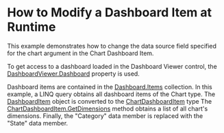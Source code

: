 # How to Modify a Dashboard Item at Runtime

This example demonstrates how to change the data source field specified for the chart argument in the Chart Dashboard Item.

To get access to a dashboard loaded in the Dashboard Viewer control, the [DashboardViewer.Dashboard](https://docs.devexpress.com/Dashboard/DevExpress.DashboardWin.DashboardViewer.Dashboard) property is used.

Dashboard items are contained in the [Dashboard.Items](https://docs.devexpress.com/Dashboard/DevExpress.DashboardCommon.Dashboard.Items) collection. In this example, a LINQ query obtains all dashboard items of the Chart type. The [DashboardItem](https://docs.devexpress.com/Dashboard/DevExpress.DashboardCommon.DashboardItem) object is converted to the [ChartDashboardItem](https://docs.devexpress.com/Dashboard/DevExpress.DashboardCommon.ChartDashboardItem) type  The [ChartDashboardItem.GetDimensions](https://docs.devexpress.com/Dashboard/DevExpress.DashboardCommon.DataDashboardItem.GetDimensions) method obtains a list of all chart's dimensions. Finally, the "Category" data member is replaced with the "State" data member.

